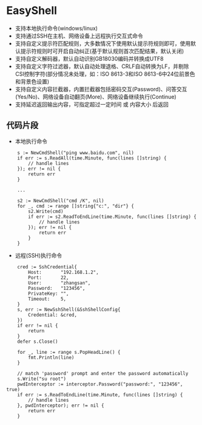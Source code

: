 # EasyShell
* 支持本地执行命令(windows/linux)
* 支持通过SSH在主机、网络设备上远程执行交互式命令
* 支持自定义提示符匹配规则，大多数情况下使用默认提示符规则即可，使用默认提示符规则时可开启自动纠正(基于默认规则首次匹配结果，默认关闭)
* 支持自定义解码器，默认自动识别GB18030编码并转换成UTF8
* 支持自定义字符过滤器，默认自动处理退格、CRLF自动转换为LF，并剔除CSI控制字符(部分情况未处理，如：ISO 8613-3和ISO 8613-6中24位前景色和背景色设置)
* 支持自定义内容拦截器，内置拦截器包括密码交互(Password)、问答交互(Yes/No)、网络设备自动翻页(More)、网络设备继续执行(Continue)
* 支持延迟返回输出内容，可指定超过一定时间 或 内容大小 后返回

## 代码片段
- 本地执行命令
```
    s := NewCmdShell("ping www.baidu.com", nil)
    if err := s.ReadAll(time.Minute, func(lines []string) {
        // handle lines
    }); err != nil {
        return err
    }
    
    ...
    
    s2 := NewCmdShell("cmd /K", nil)
    for _, cmd := range []string{"c:", "dir"} {
        s2.Write(cmd)
        if err := s2.ReadToEndLine(time.Minute, func(lines []string) {
            // handle lines
        }); err != nil {
            return err
        }
    }
```

- 远程(SSH)执行命令
```
    cred := SshCredential{
        Host:       "192.168.1.2",
        Port:       22,
        User:       "zhangsan",
        Password:   "123456",
        PrivateKey: "",
        Timeout:    5,
    }
    s, err := NewSshShell(&SshShellConfig{
        Credential: &cred,
    })
    if err != nil {
        return
    }
    defer s.Close()
    
    for _, line := range s.PopHeadLine() {
        fmt.Println(line)
    }
	
    // match 'password' prompt and enter the password automatically
    s.Write("su root")
    pwdInterceptor := interceptor.Password("password:", "123456", true)
    if err := s.ReadToEndLine(time.Minute, func(lines []string) {
        // handle lines
    }, pwdInterceptor); err != nil {
        return err
    }
```
